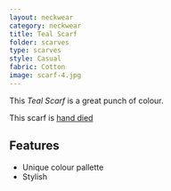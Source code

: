 ```yaml
---
layout: neckwear
category: neckwear
title: Teal Scarf
folder: scarves
type: scarves
style: Casual
fabric: Cotton
image: scarf-4.jpg
---
```


This *Teal Scarf* is a great punch of colour.

This scarf is [hand died](http://en.wikipedia.org/wiki/Custom_fabric_dyeing)

## Features

- Unique colour pallette
- Stylish





